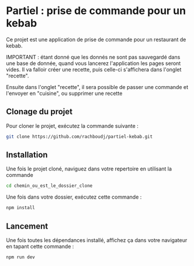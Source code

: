# Partiel : prise de commande pour un kebab

Ce projet est une application de prise de commande pour un restaurant de kebab.


IMPORTANT : étant donné que les donnés ne sont pas sauvegardé dans une base de donnée, quand vous lancerez l'application les pages seront vides. Il va falloir créer une recette, puis celle-ci s'affichera dans l'onglet "recette". 

Ensuite dans l'onglet "recette", il sera possible de passer une commande et l'envoyer en "cuisine", ou supprimer une recette

## Clonage du projet
Pour cloner le projet, exécutez la commande suivante : 

```bash
git clone https://github.com/rachboudj/partiel-kebab.git
```

## Installation

Une fois le projet cloné, naviguez dans votre repertoire en utilisant la commande 
```bash
cd chemin_ou_est_le_dossier_clone
```

Une fois dans votre dossier, exécutez cette commande : 

```bash
npm install
```

## Lancement
Une fois toutes les dépendances installé, affichez ça dans votre navigateur en tapant cette commande : 

```bash
npm run dev
```